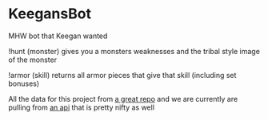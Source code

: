 # KeegansBot
MHW bot that Keegan wanted

!hunt (monster) gives you a monsters weaknesses and the tribal style image of the monster

!armor (skill) returns all armor pieces that give that skill (including set bonuses)

All the data for this project from [a great repo](https://github.com/gatheringhallstudios/MHWorldData) and we are currently are pulling from [an api](mhw-db.com) that is pretty nifty as well
